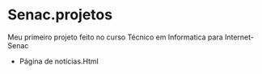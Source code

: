 # Senac.projetos
Meu primeiro projeto feito no curso Técnico em Informatica para Internet- Senac
- Página de notícias.Html
